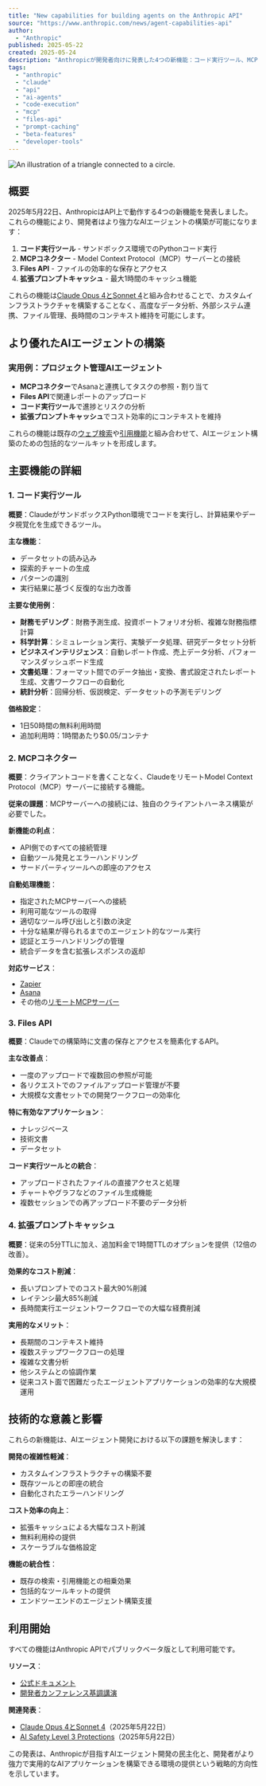 ```yaml
---
title: "New capabilities for building agents on the Anthropic API"
source: "https://www.anthropic.com/news/agent-capabilities-api"
author:
  - "Anthropic"
published: 2025-05-22
created: 2025-05-24
description: "Anthropicが開発者向けに発表した4つの新機能：コード実行ツール、MCPコネクター、Files API、1時間のプロンプトキャッシュ機能。これらによりより強力なAIエージェントの構築が可能になる。"
tags:
  - "anthropic"
  - "claude"
  - "api"
  - "ai-agents"
  - "code-execution"
  - "mcp"
  - "files-api"
  - "prompt-caching"
  - "beta-features"
  - "developer-tools"
---
```


![An illustration of a triangle connected to a circle.](https://www.anthropic.com/_next/image?url=https%3A%2F%2Fwww-cdn.anthropic.com%2Fimages%2F4zrzovbb%2Fwebsite%2F564bcc527c894ee27dcd558986485c4af33138bf-2881x1621.png&w=3840&q=75)

## 概要

2025年5月22日、AnthropicはAPI上で動作する4つの新機能を発表しました。これらの機能により、開発者はより強力なAIエージェントの構築が可能になります：

1. **コード実行ツール** - サンドボックス環境でのPythonコード実行
2. **MCPコネクター** - Model Context Protocol（MCP）サーバーとの接続
3. **Files API** - ファイルの効率的な保存とアクセス
4. **拡張プロンプトキャッシュ** - 最大1時間のキャッシュ機能

これらの機能は[Claude Opus 4とSonnet 4](https://www.anthropic.com/news/claude-4)と組み合わせることで、カスタムインフラストラクチャを構築することなく、高度なデータ分析、外部システム連携、ファイル管理、長時間のコンテキスト維持を可能にします。

## より優れたAIエージェントの構築

### 実用例：プロジェクト管理AIエージェント

- **MCPコネクター**でAsanaと連携してタスクの参照・割り当て
- **Files API**で関連レポートのアップロード
- **コード実行ツール**で進捗とリスクの分析
- **拡張プロンプトキャッシュ**でコスト効率的にコンテキストを維持

これらの機能は既存の[ウェブ検索](https://www.anthropic.com/news/web-search-api)や[引用機能](https://www.anthropic.com/news/introducing-citations-api)と組み合わせて、AIエージェント構築のための包括的なツールキットを形成します。

## 主要機能の詳細

### 1. コード実行ツール

**概要**：ClaudeがサンドボックスPython環境でコードを実行し、計算結果やデータ視覚化を生成できるツール。

**主な機能**：

- データセットの読み込み
- 探索的チャートの生成
- パターンの識別
- 実行結果に基づく反復的な出力改善

**主要な使用例**：

- **財務モデリング**：財務予測生成、投資ポートフォリオ分析、複雑な財務指標計算
- **科学計算**：シミュレーション実行、実験データ処理、研究データセット分析
- **ビジネスインテリジェンス**：自動レポート作成、売上データ分析、パフォーマンスダッシュボード生成
- **文書処理**：フォーマット間でのデータ抽出・変換、書式設定されたレポート生成、文書ワークフローの自動化
- **統計分析**：回帰分析、仮説検定、データセットの予測モデリング

**価格設定**：

- 1日50時間の無料利用時間
- 追加利用時：1時間あたり$0.05/コンテナ

### 2. MCPコネクター

**概要**：クライアントコードを書くことなく、ClaudeをリモートModel Context Protocol（MCP）サーバーに接続する機能。

**従来の課題**：MCPサーバーへの接続には、独自のクライアントハーネス構築が必要でした。

**新機能の利点**：

- API側でのすべての接続管理
- 自動ツール発見とエラーハンドリング
- サードパーティツールへの即座のアクセス

**自動処理機能**：

- 指定されたMCPサーバーへの接続
- 利用可能なツールの取得
- 適切なツール呼び出しと引数の決定
- 十分な結果が得られるまでのエージェント的なツール実行
- 認証とエラーハンドリングの管理
- 統合データを含む拡張レスポンスの返却

**対応サービス**：

- [Zapier](https://zapier.com/mcp)
- [Asana](https://developers.asana.com/docs/using-asanas-model-control-protocol-mcp-server)
- その他の[リモートMCPサーバー](https://docs.anthropic.com/en/docs/agents-and-tools/remote-mcp-servers)

### 3. Files API

**概要**：Claudeでの構築時に文書の保存とアクセスを簡素化するAPI。

**主な改善点**：

- 一度のアップロードで複数回の参照が可能
- 各リクエストでのファイルアップロード管理が不要
- 大規模な文書セットでの開発ワークフローの効率化

**特に有効なアプリケーション**：

- ナレッジベース
- 技術文書
- データセット

**コード実行ツールとの統合**：

- アップロードされたファイルの直接アクセスと処理
- チャートやグラフなどのファイル生成機能
- 複数セッションでの再アップロード不要のデータ分析

### 4. 拡張プロンプトキャッシュ

**概要**：従来の5分TTLに加え、追加料金で1時間TTLのオプションを提供（12倍の改善）。

**効果的なコスト削減**：

- 長いプロンプトでのコスト最大90%削減
- レイテンシ最大85%削減
- 長時間実行エージェントワークフローでの大幅な経費削減

**実用的なメリット**：

- 長期間のコンテキスト維持
- 複数ステップワークフローの処理
- 複雑な文書分析
- 他システムとの協調作業
- 従来コスト面で困難だったエージェントアプリケーションの効率的な大規模運用

## 技術的な意義と影響

これらの新機能は、AIエージェント開発における以下の課題を解決します：

**開発の複雑性軽減**：

- カスタムインフラストラクチャの構築不要
- 既存ツールとの即座の統合
- 自動化されたエラーハンドリング

**コスト効率の向上**：

- 拡張キャッシュによる大幅なコスト削減
- 無料利用枠の提供
- スケーラブルな価格設定

**機能の統合性**：

- 既存の検索・引用機能との相乗効果
- 包括的なツールキットの提供
- エンドツーエンドのエージェント構築支援

## 利用開始

すべての機能はAnthropic APIでパブリックベータ版として利用可能です。

**リソース**：

- [公式ドキュメント](https://docs.anthropic.com/en/docs/overview)
- [開発者カンファレンス基調講演](https://www.youtube.com/live/EvtPBaaykdo)

**関連発表**：

- [Claude Opus 4とSonnet 4](https://www.anthropic.com/news/claude-4)（2025年5月22日）
- [AI Safety Level 3 Protections](https://www.anthropic.com/news/activating-asl3-protections)（2025年5月22日）

この発表は、Anthropicが目指すAIエージェント開発の民主化と、開発者がより強力で実用的なAIアプリケーションを構築できる環境の提供という戦略的方向性を示しています。
